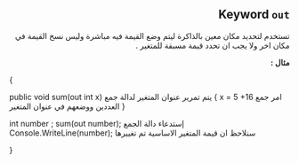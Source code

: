 ﻿
<div dir = rtl > 

## Keyword `out`
 
تستخدم لتحديد مكان معين بالذاكرة ليتم وضع القيمة فيه مباشرة وليس نسخ القيمة في مكان اخر ولا يجب ان تحدد قيمة مسبقة للمتغير .

**مثال :**

<div dir = ltr > 

{


   public void sum(out int x) يتم تمرير عنوان المتغير لدالة جمع 
{
    x = 5 +16 امر جمع العددين ووضعهم في عنوان المتغير
}

int number ;
sum(out number); إستدعاء دالة الجمع
Console.WriteLine(number); سنلاحظ ان قيمة المتغير الاساسية تم تغييرها

}


</dir>
</dir>
